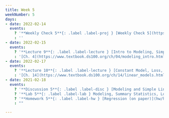 ```yaml
---
title: Week 5
weekNumber: 5
days:
- date: 2022-02-14
  events:
    ? '**Weekly Check 5**{: .label .label-proj } [Weekly Check 5](https://forms.gle/iK3G2nM9Hzwepr4B6) (due Feb 21)'
    : ''
- date: 2022-02-15
  events:
    ? '**Lecture 9**{: .label .label-lecture } [Intro to Modeling, Simple Linear Regression](lecture/lec09)'
    : '[Ch. 4](https://www.textbook.ds100.org/ch/04/modeling_intro.html)'
- date: 2022-02-17
  events:
    ? '**Lecture 10**{: .label .label-lecture } [Constant Model, Loss, and Transformations](lecture/lec10)'
    : '[Ch. 14](https://www.textbook.ds100.org/ch/14/linear_models.html)'
- date: 2021-02-18
  events:
    ? '**Discussion 5**{: .label .label-disc } [Modeling and Simple Linear Regression](https://drive.google.com/file/d/1H8HnVptbX0XhQHmVx-QLtC8n-7NKX0oX/view?usp=sharing){:target="_blank"}'
    ? '**Lab 5**{: .label .label-lab } Modeling, Summary Statistics, Loss Functions (due Feb 22)'
    ? '**Homework 5**{: .label .label-hw } [Regression (on paper)](hw/hw05/hw05_student.pdf) ([LaTex Template](hw/hw05/hw05_template.zip)) (due Mar 3)'
    : ""

---
```

